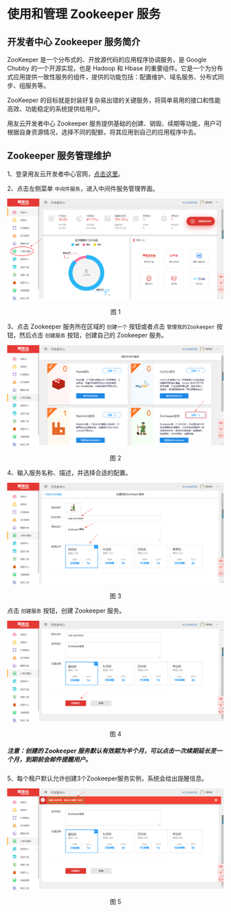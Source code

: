 # 使用和管理 Zookeeper 服务

## 开发者中心 Zookeeper 服务简介 

ZooKeeper 是一个分布式的、开放源代码的应用程序协调服务，是 Google Chubby 的一个开源实现，也是 Hadoop 和 Hbase 的重要组件。它是一个为分布式应用提供一致性服务的组件，提供的功能包括：配置维护、域名服务、分布式同步、组服务等。

ZooKeeper 的目标就是封装好复杂易出错的关键服务，将简单易用的接口和性能高效、功能稳定的系统提供给用户。

用友云开发者中心 Zookeeper 服务提供基础的创建、销毁、续期等功能，用户可根据自身资源情况，选择不同的配额，将其应用到自己的应用程序中去。

## Zookeeper 服务管理维护 

1、登录用友云开发者中心官网，[点击这里](https://developer.yonyoucloud.com)。

2、点击左侧菜单 `中间件服务`，进入中间件服务管理界面。
<div align=center>
<img src="/articles/cloud/3-/images/middleware.png"/>
</div>
<p align="center">图 1</p>

3、点击 Zookeeper 服务所在区域的 `创建一个` 按钮或者点击 `管理我的Zookeeper` 按钮，然后点击 `创建服务` 按钮，创建自己的 Zookeeper 服务。
<div align=center>
<img src="/articles/cloud/3-/images/zookeeper/zookeeper_1.png"/>
</div>
<p align="center">图 2</p>

4、输入服务名称、描述，并选择合适的配置。
<div align=center>
<img src="/articles/cloud/3-/images/zookeeper/zookeeper_2.png"/>
</div>
<p align="center">图 3</p>

点击 `创建服务` 按钮，创建 Zookeeper 服务。
<div align=center>
<img src="/articles/cloud/3-/images/zookeeper/zookeeper_3.png"/>
</div>
<p align="center">图 4</p>

##### 注意：创建的 Zookeeper 服务默认有效期为半个月，可以点击一次续期延长至一个月，到期前会邮件提醒用户。

5、每个租户默认允许创建3个Zookeeper服务实例，系统会给出提醒信息。
<div align=center>
<img src="/articles/cloud/3-/images/zookeeper/zookeeper_4.png"/>
</div>
<p align="center">图 5</p>